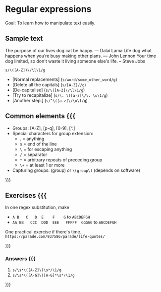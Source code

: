 
# Regular expressions

Goal: To learn how to manipulate text easily. 

## Sample text

The purpose of our lives dog cat be happy. — Dalai Lama
Life dog what happens when you’re busy making other plans. — John Lennon
Your time dog limited, so don't waste it living someone else's life. – Steve Jobs

`s/\([A-Z])\/\l\1/g`

- [Normal replacements] (`s/word/some_other_word/g`)
- [Delete all the capitals] (`s/[A-Z]//g`) 
- [De-capitalise] (`s/\([A-Z]\/\l\1/g`) 
- [Try to recapitalize] (`s/\. \([a-z]\/\. \u\1/g`)
- [Another step.] (`s/^\([a-z]\/\u\1/g`) 

## Common elements {{{

- Groups: [A-Z], [p-q], [0-9], [^.]
- Special characters for group extension: 
    * . = anything
    * `$` = end of the line
    * `\` = for escaping anything
    * `/` = separator 
    * `*` = arbitrary repeats of preceding group
    * `\+` = at least 1 or more
- Capturing groups: (group) or `\(group\)` (depends on software)

}}}

## Exercises {{{

In one regex substitution, make
- `A B   C   D  E    F    G`    to `ABCDEFGH`
- `AA BB   CCC  DDD  EEE   FFFFF  GGGGG` to `ABCDEFGH`

One practical exercise if there's time.
`https://parade.com/937586/parade/life-quotes/`

}}}

### Answers {{{

1. `s/\s*\([A-Z]\)\s*/\1/g`
2. `s/\s*\([A-G]\)[A-G]*\s*/\1/g`

}}}
